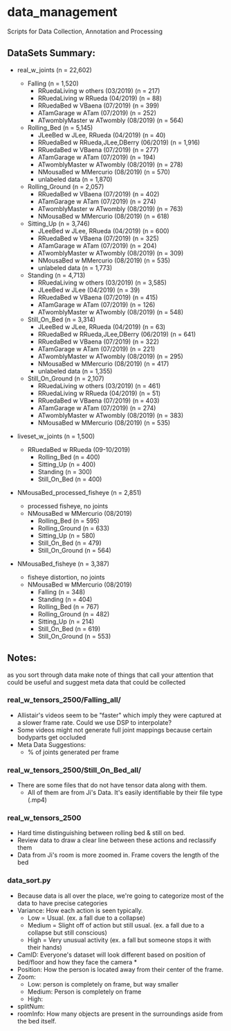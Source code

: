 # data_management
Scripts for Data Collection, Annotation and Processing

## DataSets Summary:
* real_w_joints (n = 22,602)
    * Falling (n = 1,520)
        * RRuedaLiving w others (03/2019)       (n = 217)
        * RRuedaLiving w RRueda (04/2019)       (n = 88)
        * RRuedaBed w VBaena (07/2019)          (n = 399)
        * ATamGarage w ATam (07/2019)           (n = 252)
        * ATwomblyMaster w ATwombly (08/2019)   (n = 564)
    * Rolling_Bed (n = 5,145)
        * JLeeBed w JLee, RRueda (04/2019)          (n = 40) 
        * RRuedaBed w RRueda,JLee,DBerry (06/2019)  (n = 1,916)
        * RRuedaBed w VBaena (07/2019)              (n = 277)
        * ATamGarage w ATam (07/2019)               (n = 194)
        * ATwomblyMaster w ATwombly (08/2019)       (n = 278)
        * NMousaBed w MMercurio (08/2019)           (n = 570)
        * unlabeled data                            (n = 1,870)
    * Rolling_Ground (n = 2,057)
        * RRuedaBed w VBaena (07/2019)          (n = 402)
        * ATamGarage w ATam (07/2019)           (n = 274)
        * ATwomblyMaster w ATwombly (08/2019)   (n = 763)
        * NMousaBed w MMercurio (08/2019)       (n = 618)
    * Sitting_Up (n = 3,746)
        * JLeeBed w JLee, RRueda (04/2019)      (n = 600)
        * RRuedaBed w VBaena (07/2019)          (n = 325)
        * ATamGarage w ATam (07/2019)           (n = 204)
        * ATwomblyMaster w ATwombly (08/2019)   (n = 309)
        * NMousaBed w MMercurio (08/2019)       (n = 535)
        * unlabeled data                        (n = 1,773)
    * Standing (n = 4,713)
        * RRuedaLiving w others (03/2019)       (n = 3,585)
        * JLeeBed w JLee (04/2019)              (n = 39)
        * RRuedaBed w VBaena (07/2019)          (n = 415)
        * ATamGarage w ATam (07/2019)           (n = 126)
        * ATwomblyMaster w ATwombly (08/2019)   (n = 548)
    * Still_On_Bed (n = 3,314)
        * JLeeBed w JLee, RRueda (04/2019)          (n = 63)
        * RRuedaBed w RRueda,JLee,DBerry (06/2019)  (n = 641)
        * RRuedaBed w VBaena (07/2019)              (n = 322)
        * ATamGarage w ATam (07/2019)               (n = 221)
        * ATwomblyMaster w ATwombly (08/2019)       (n = 295)
        * NMousaBed w MMercurio (08/2019)           (n = 417)
        * unlabeled data                            (n = 1,355)
    * Still_On_Ground (n = 2,107)
        * RRuedaLiving w others (03/2019)           (n = 461)
        * RRuedaLiving w RRueda (04/2019)           (n = 51)
        * RRuedaBed w VBaena (07/2019)              (n = 403)
        * ATamGarage w ATam (07/2019)               (n = 274)
        * ATwomblyMaster w ATwombly (08/2019)       (n = 383)
        * NMousaBed w MMercurio (08/2019)           (n = 535)
        
* liveset_w_joints (n = 1,500)
    * RRuedaBed w RRueda (09-10/2019) 
        * Rolling_Bed   (n = 400)
        * Sitting_Up    (n = 400)
        * Standing      (n = 300)
        * Still_On_Bed  (n = 400)
        
* NMousaBed_processed_fisheye (n = 2,851)
    * processed fisheye, no joints
    * NMousaBed w MMercurio (08/2019) 
        * Rolling_Bed       (n = 595)
        * Rolling_Ground    (n = 633)
        * Sitting_Up        (n = 580)
        * Still_On_Bed      (n = 479)
        * Still_On_Ground   (n = 564)
* NMousaBed_fisheye (n = 3,387)
    * fisheye distortion, no joints
    * NMousaBed w MMercurio (08/2019) 
        * Falling           (n = 348)
        * Standing          (n = 404)
        * Rolling_Bed       (n = 767)
        * Rolling_Ground    (n = 482)
        * Sitting_Up        (n = 214)
        * Still_On_Bed      (n = 619)
        * Still_On_Ground   (n = 553)

## Notes:
as you sort through data make note of things that call your attention that could be useful and suggest meta data that could be collected

### real_w_tensors_2500/Falling_all/
* Allistair's videos seem to be "faster" which imply they were captured at a slower frame rate. Could we use DSP to      interpolate?
* Some videos might not generate full joint mappings because certain bodyparts get occluded
* Meta Data Suggestions:
    * % of joints generated per frame 

### real_w_tensors_2500/Still_On_Bed_all/
* There are some files that do not have tensor data along with them.
   * All of them are from Ji's Data. It's easily identifiable by their file type (.mp4)
 
### real_w_tensors_2500
* Hard time distinguishing between rolling bed & still on bed. 
* Review data to draw a clear line between these actions and reclassify them
* Data from Ji's room is more zoomed in. Frame covers the length of the bed

### data_sort.py
* Because data is all over the place, we're going to categorize most of the data to have precise categories
* Variance: How each action is seen typically. 
   * Low = Usual. (ex. a fall due to a collapse)
   * Medium = Slight off of action but still usual. (ex. a fall due to a collapse but still conscious)
   * High = Very unusual activity (ex. a fall but someone stops it with their hands)
* CamID: Everyone's dataset will look different based on position of bed/floor and how they face the camera
   * 
* Position: How the person is located away from their center of the frame.
* Zoom: 
   * Low: person is completely on frame, but way smaller
   * Medium: Person is completely on frame
   * High: 
* splitNum: 
* roomInfo: How many objects are present in the surroundings aside from the bed itself.

